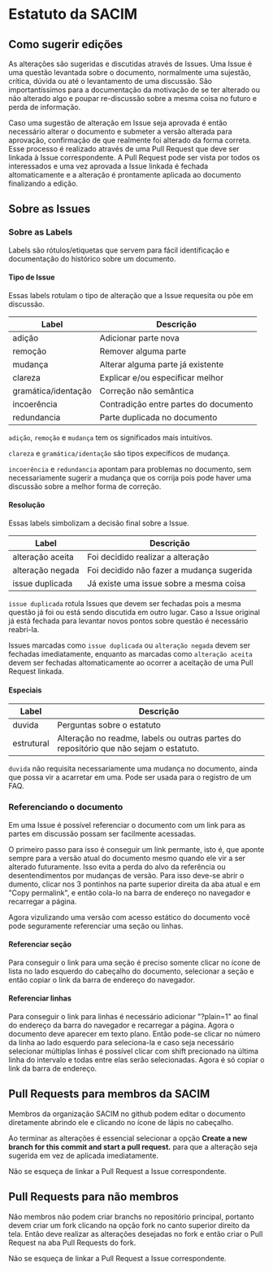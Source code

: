 # Estatuto da SACIM

## Como sugerir edições

As alterações são sugeridas e discutidas através de Issues. Uma Issue é uma questão levantada sobre o documento, normalmente uma sujestão, crítica, dúvida ou até o levantamento de uma discussão. São importantíssimos para a documentação da motivação de se ter alterado ou não alterado algo e poupar re-discussão sobre a mesma coisa no futuro e perda de informação.

Caso uma sugestão de alteração em Issue seja aprovada é então necessário alterar o documento e submeter a versão alterada para aprovação, confirmação de que realmente foi alterado da forma correta. Esse processo é realizado através de uma Pull Request que deve ser linkada à Issue correspondente. A Pull Request pode ser vista por todos os interessados e uma vez aprovada a Issue linkada é fechada altomaticamente e a alteração é prontamente aplicada ao documento finalizando a edição.

## Sobre as Issues

### Sobre as Labels

Labels são rótulos/etiquetas que servem para fácil identificação e documentação do histórico sobre um documento.

#### Tipo de Issue

Essas labels rotulam o tipo de alteração que a Issue requesita ou põe em discussão.

| Label | Descrição |
| ----- | --------- |
| adição | Adicionar parte nova |
| remoção | Remover alguma parte |
| mudança | Alterar alguma parte já existente |
| clareza | Explicar e/ou especificar melhor |
| gramática/identação | Correção não semântica |
| incoerência | Contradição entre partes do documento |
| redundancia | Parte duplicada no documento |

`adição`, `remoção` e `mudança` tem os significados mais intuitívos.

`clareza` e `gramática/identação` são tipos expecíficos de mudança.

`incoerência` e `redundancia` apontam para problemas no documento, sem necessariamente sugerir a mudança que os corrija pois pode haver uma discussão sobre a melhor forma de correção.

#### Resolução

Essas labels simbolizam a decisão final sobre a Issue.

| Label | Descrição |
| ----- | --------- |
| alteração aceita | Foi decidido realizar a alteração |
| alteração negada | Foi decidido não fazer a mudança sugerida |
| issue duplicada | Já existe uma issue sobre a mesma coisa |

`issue duplicada` rotula Issues que devem ser fechadas pois a mesma questão já foi ou está sendo discutida em outro lugar. Caso a Issue original já está fechada para levantar novos pontos sobre questão é necessário reabri-la.

Issues marcadas como `issue duplicada` ou `alteração negada` devem ser fechadas imediatamente, enquanto as marcadas como `alteração aceita` devem ser fechadas altomaticamente ao ocorrer a aceitação de uma Pull Request linkada.

#### Especiais

| Label | Descrição |
| ----- | --------- |
| duvida | Perguntas sobre o estatuto |
| estrutural | Alteração no readme, labels ou outras partes do repositório que não sejam o estatuto. |

`duvida` não requisita necessariamente uma mudança no documento, ainda que possa vir a acarretar em uma. Pode ser usada para o registro de um FAQ.

### Referenciando o documento

Em uma Issue é possível referenciar o documento com um link para as partes em discussão possam ser facilmente acessadas.

O primeiro passo para isso é conseguir um link permante, isto é, que aponte sempre para a versão atual do documento mesmo quando ele vir a ser alterado futuramente. Isso evita a perda do alvo da referência ou desentendimentos por mudanças de versão. Para isso deve-se abrir o dumento, clicar nos 3 pontinhos na parte superior direita da aba atual e em "Copy permalink", e então cola-lo na barra de endereço no navegador e recarregar a página.

Agora vizulizando uma versão com acesso estático do documento você pode seguramente referenciar uma seção ou linhas.

#### Referenciar seção

Para conseguir o link para uma seção é preciso somente clicar no ícone de lista no lado esquerdo do cabeçalho do documento, selecionar a seção e então copiar o link da barra de endereço do navegador.

#### Referenciar linhas

Para conseguir o link para linhas é necessário adicionar "?plain=1" ao final do endereço da barra do navegador e recarregar a página. Agora o documento deve aparecer em texto plano. Então pode-se clicar no número da linha ao lado esquerdo para seleciona-la e caso seja necessário selecionar múltiplas linhas é possível clicar com shift precionado na última linha do intervalo e todas entre elas serão selecionadas. Agora é só copiar o link da barra de endereço.

## Pull Requests para membros da SACIM

Membros da organização SACIM no github podem editar o documento diretamente abrindo ele e clicando no ícone de lápis no cabeçalho.

Ao terminar as alterações é essencial selecionar a opção **Create a new branch for this commit and start a pull request.** para que a alteração seja sugerida em vez de aplicada imediatamente.

Não se esqueça de linkar a Pull Request a Issue correspondente.

## Pull Requests para não membros

Não membros não podem criar branchs no repositório principal, portanto devem criar um fork clicando na opção fork no canto superior direito da tela. Então deve realizar as alterações desejadas no fork e então criar o Pull Request na aba Pull Requests do fork.

Não se esqueça de linkar a Pull Request a Issue correspondente.
